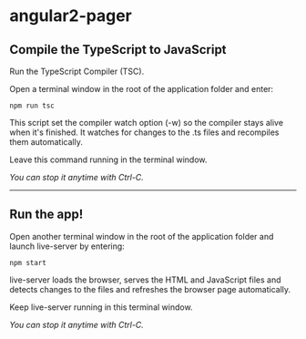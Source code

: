 # **angular2-pager**

## Compile the TypeScript to JavaScript

Run the TypeScript Compiler (TSC).

Open a terminal window in the root of the application folder and enter:

    npm run tsc

This script set the compiler watch option (-w) so the compiler stays alive when it's finished. It watches for changes to the .ts files and recompiles them automatically.

Leave this command running in the terminal window. 

*You can stop it anytime with Ctrl-C.*

* * *
## Run the app!

Open another terminal window in the root of the application folder and launch live-server by entering:

    npm start

live-server loads the browser, serves the HTML and JavaScript files and detects changes to the files and refreshes the browser page automatically.

Keep live-server running in this terminal window. 

*You can stop it anytime with Ctrl-C.*
